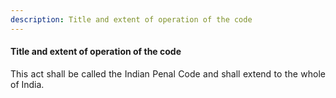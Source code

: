 ```yaml
---
description: Title and extent of operation of the code
---
```


#### Title and extent of operation of the code
<div style="text-align: justify">

This act shall be called the Indian Penal Code and shall extend to the whole of India.

</div>
